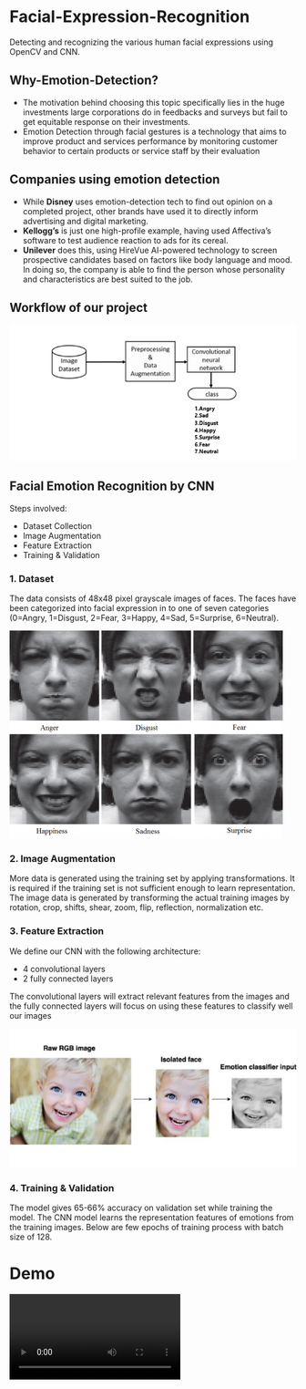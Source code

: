 # Facial-Expression-Recognition
Detecting and recognizing the various human facial expressions using OpenCV and CNN.

## Why-Emotion-Detection?
- The motivation behind choosing this topic specifically lies in the huge  investments large corporations do in feedbacks and surveys but fail to get  equitable response on their investments.
- Emotion Detection through facial gestures is a technology that aims to improve product and services performance by monitoring customer behavior to certain  products or service staff by their evaluation
## Companies using emotion detection
- While **Disney** uses emotion-detection tech to find out opinion on a completed  project, other brands have used it to directly inform advertising and digital  marketing.
- **Kellogg’s** is just one high-profile example, having used Affectiva’s software to test  audience reaction to ads for its cereal.
- **Unilever** does this, using HireVue AI-powered technology to screen prospective  candidates based on factors like body language and mood. In doing so, the  company is able to find the person whose personality and characteristics are best  suited to the job.
## Workflow of our project
![Alt text](https://github.com/sai-janani99/Facial-Expression-Recognition/blob/main/images/flow.png)
## Facial Emotion Recognition by CNN
Steps involved:
- Dataset Collection
- Image Augmentation
- Feature Extraction
- Training & Validation
### 1. Dataset
The data consists of 48x48 pixel grayscale images of faces. The faces have been  categorized into facial expression in to one of seven categories (0=Angry, 1=Disgust,  2=Fear, 3=Happy, 4=Sad, 5=Surprise, 6=Neutral).

![Alt text](https://github.com/sai-janani99/Facial-Expression-Recognition/blob/main/images/data.png)
### 2. Image Augmentation
More data is generated using the training set by applying  transformations. It is required if the training set is not sufficient  enough to learn representation. The image data is generated by  transforming the actual training images by rotation, crop, shifts,  shear, zoom, flip, reflection, normalization etc.
### 3. Feature Extraction
We define our CNN with the following architecture:
 - 4 convolutional layers
 - 2 fully connected layers
 
The convolutional layers will extract relevant features from the images and the fully connected layers will focus on using these features to classify well our images

![Alt text](https://github.com/sai-janani99/Facial-Expression-Recognition/blob/main/images/boy.jpeg)

### 4. Training & Validation
The model gives 65-66% accuracy on validation set while training the model. The CNN  model learns the representation features of emotions from the training images. Below  are few epochs of training process with batch size of 128.

# Demo
![Alt text](https://github.com/sai-janani99/Facial-Expression-Recognition/blob/main/images/demo.mp4)

